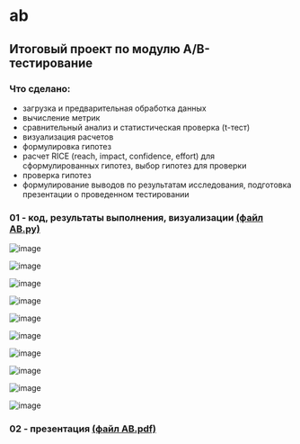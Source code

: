 # ab
## Итоговый проект по модулю A/B-тестирование

### Что сделано:
- загрузка и предварительная обработка данных  
- вычисление метрик
- сравнительный анализ и статистическая проверка (t-тест)  
- визуализация расчетов
- формулировка гипотез
- расчет RICE (reach, impact, confidence, effort) для сформулированных гипотез, выбор гипотез для проверки  
- проверка гипотез
- формулирование выводов по результатам исследования, подготовка презентации о проведенном тестировании

### 01 - код, результаты выполнения, визуализации [(файл AB.py)](/AB.py)
![image](https://github.com/user-attachments/assets/b81c419e-8bd9-4a92-8acc-e840bfcbc8f5)

![image](https://github.com/user-attachments/assets/e7e14a57-793b-469f-a62f-b20a1c7a34b7)

![image](https://github.com/user-attachments/assets/3970435f-0873-47f4-b3da-8386c61c563e)

![image](https://github.com/user-attachments/assets/c98a35e0-aa16-4abe-a6b4-8f0fd5a07ef3)

![image](https://github.com/user-attachments/assets/79788c7e-20dd-49c2-af04-0cede979bbf4)

![image](https://github.com/user-attachments/assets/577931b6-5874-4b9c-83f3-9f9727301fd6)

![image](https://github.com/user-attachments/assets/0303b655-ed09-4de3-bde6-001952d8a39d)

![image](https://github.com/user-attachments/assets/aed67a1e-d0e2-40ef-844c-80d86119a21d)

![image](https://github.com/user-attachments/assets/7bd1558e-f881-4903-8495-7c202e05fb28)

![image](https://github.com/user-attachments/assets/cec1763e-fe69-4b3c-ad6a-f603d34bb588)

### 02 - презентация [(файл AB.pdf)](/AB.pdf)
